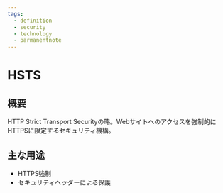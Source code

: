 ```yaml
---
tags:
  - definition
  - security
  - technology
  - parmanentnote
---
```


# HSTS

## 概要
HTTP Strict Transport Securityの略。Webサイトへのアクセスを強制的にHTTPSに限定するセキュリティ機構。

## 主な用途
- HTTPS強制
- セキュリティヘッダーによる保護 